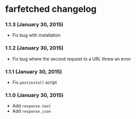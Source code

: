 # farfetched changelog

### 1.1.3 (January 30, 2015)

- Fix bug with installation

### 1.1.2 (January 30, 2015)

- Fix bug where the second request to a URL threw an error

### 1.1.1 (January 30, 2015)

- Fix `postinstall` script

### 1.1.0 (January 30, 2015)

- Add `response.text`
- Add `response.json`
